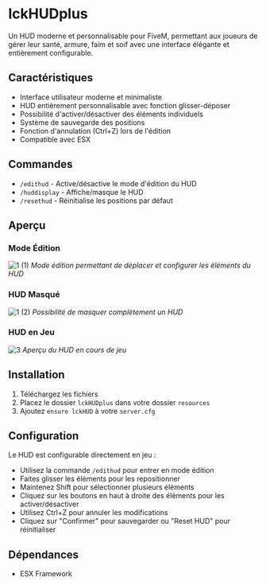# lckHUDplus

Un HUD moderne et personnalisable pour FiveM, permettant aux joueurs de gérer leur santé, armure, faim et soif avec une interface élégante et entièrement configurable.

## Caractéristiques

- Interface utilisateur moderne et minimaliste
- HUD entièrement personnalisable avec fonction glisser-déposer
- Possibilité d'activer/désactiver des éléments individuels
- Système de sauvegarde des positions
- Fonction d'annulation (Ctrl+Z) lors de l'édition
- Compatible avec ESX

## Commandes

- `/edithud` - Active/désactive le mode d'édition du HUD
- `/huddisplay` - Affiche/masque le HUD
- `/resethud` - Réinitialise les positions par défaut

## Aperçu

### Mode Édition
![1 (1)](https://github.com/user-attachments/assets/166ada85-7f55-43fd-827c-c8a1915070dd)
*Mode édition permettant de déplacer et configurer les éléments du HUD*

### HUD Masqué
![1 (2)](https://github.com/user-attachments/assets/e29fe8a1-bf1d-4751-ae00-a3ab0e371250)
*Possibilité de masquer complètement un HUD*

### HUD en Jeu
![3](https://github.com/user-attachments/assets/1bc25aff-20fa-4d3a-89bb-35185cc3eb86)
*Aperçu du HUD en cours de jeu*

## Installation

1. Téléchargez les fichiers
2. Placez le dossier `lckHUDplus` dans votre dossier `resources`
3. Ajoutez `ensure lckHUD` à votre `server.cfg`

## Configuration

Le HUD est configurable directement en jeu :
- Utilisez la commande `/edithud` pour entrer en mode édition
- Faites glisser les éléments pour les repositionner
- Maintenez Shift pour sélectionner plusieurs éléments
- Cliquez sur les boutons en haut à droite des éléments pour les activer/désactiver
- Utilisez Ctrl+Z pour annuler les modifications
- Cliquez sur "Confirmer" pour sauvegarder ou "Reset HUD" pour réinitialiser

## Dépendances

- ESX Framework
